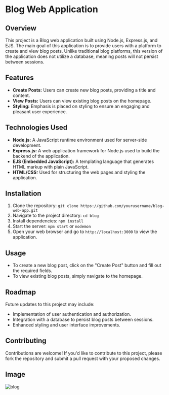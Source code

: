 # Blog Web Application

## Overview

This project is a Blog web application built using Node.js, Express.js, and EJS. The main goal of this application is to provide users with a platform to create and view blog posts. Unlike traditional blog platforms, this version of the application does not utilize a database, meaning posts will not persist between sessions.

## Features

- **Create Posts:** Users can create new blog posts, providing a title and content.
- **View Posts:** Users can view existing blog posts on the homepage.
- **Styling:** Emphasis is placed on styling to ensure an engaging and pleasant user experience.

## Technologies Used

- **Node.js:** A JavaScript runtime environment used for server-side development.
- **Express.js:** A web application framework for Node.js used to build the backend of the application.
- **EJS (Embedded JavaScript):** A templating language that generates HTML markup with plain JavaScript.
- **HTML/CSS:** Used for structuring the web pages and styling the application.

## Installation

1. Clone the repository: `git clone https://github.com/yourusername/blog-web-app.git`
2. Navigate to the project directory: `cd blog`
3. Install dependencies: `npm install`
4. Start the server: `npm start` or `nodemon`
5. Open your web browser and go to `http://localhost:3000` to view the application.

## Usage

- To create a new blog post, click on the "Create Post" button and fill out the required fields.
- To view existing blog posts, simply navigate to the homepage.

## Roadmap

Future updates to this project may include:

- Implementation of user authentication and authorization.
- Integration with a database to persist blog posts between sessions.
- Enhanced styling and user interface improvements.

## Contributing

Contributions are welcome! If you'd like to contribute to this project, please fork the repository and submit a pull request with your proposed changes.

## Image

![blog](https://github.com/jojoh45/Blog/assets/111920942/8dabbe30-0f9d-40eb-a2e5-9cf037b24e6e)
